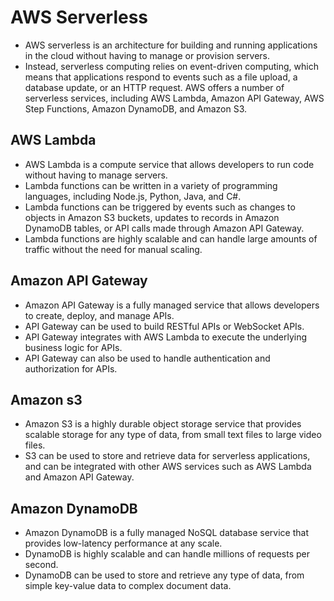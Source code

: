 # AWS Serverless

- AWS serverless is an architecture for building and running applications in the cloud without having to manage or provision servers.
- Instead, serverless computing relies on event-driven computing, which means that applications respond to events such as a file upload, a database update, or an HTTP request. AWS offers a number of serverless services, including AWS Lambda, Amazon API Gateway, AWS Step Functions, Amazon DynamoDB, and Amazon S3.

## AWS Lambda
- AWS Lambda is a compute service that allows developers to run code without having to manage servers.
- Lambda functions can be written in a variety of programming languages, including Node.js, Python, Java, and C#.
- Lambda functions can be triggered by events such as changes to objects in Amazon S3 buckets, updates to records in Amazon DynamoDB tables, or API calls made through Amazon API Gateway.
- Lambda functions are highly scalable and can handle large amounts of traffic without the need for manual scaling.

## Amazon API Gateway
- Amazon API Gateway is a fully managed service that allows developers to create, deploy, and manage APIs. 
- API Gateway can be used to build RESTful APIs or WebSocket APIs.
- API Gateway integrates with AWS Lambda to execute the underlying business logic for APIs.
- API Gateway can also be used to handle authentication and authorization for APIs.

## Amazon s3
- Amazon S3 is a highly durable object storage service that provides scalable storage for any type of data, from small text files to large video files.
- S3 can be used to store and retrieve data for serverless applications, and can be integrated with other AWS services such as AWS Lambda and Amazon API Gateway.

## Amazon DynamoDB
- Amazon DynamoDB is a fully managed NoSQL database service that provides low-latency performance at any scale. 
- DynamoDB is highly scalable and can handle millions of requests per second.
- DynamoDB can be used to store and retrieve any type of data, from simple key-value data to complex document data.
